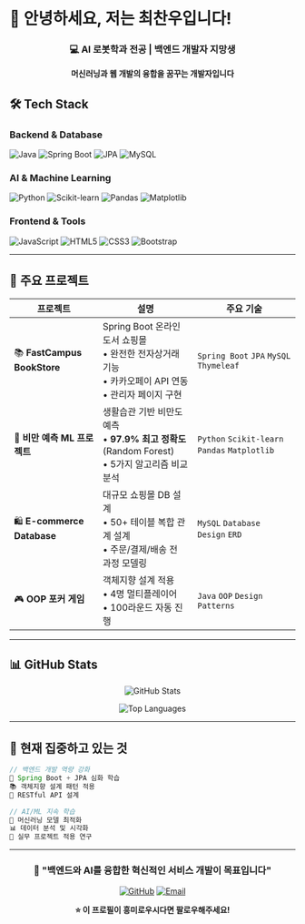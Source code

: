 # 👋 안녕하세요, 저는 최찬우입니다!

<div align="center">

### 💻 AI 로봇학과 전공 | 백엔드 개발자 지망생
**머신러닝과 웹 개발의 융합을 꿈꾸는 개발자입니다**

</div>

## 🛠️ Tech Stack

### Backend & Database
![Java](https://img.shields.io/badge/Java-ED8B00?style=flat&logo=java&logoColor=white)
![Spring Boot](https://img.shields.io/badge/Spring%20Boot-6DB33F?style=flat&logo=spring&logoColor=white)
![JPA](https://img.shields.io/badge/JPA-59666C?style=flat&logo=hibernate&logoColor=white)
![MySQL](https://img.shields.io/badge/MySQL-4479A1?style=flat&logo=mysql&logoColor=white)

### AI & Machine Learning
![Python](https://img.shields.io/badge/Python-3776AB?style=flat&logo=python&logoColor=white)
![Scikit-learn](https://img.shields.io/badge/Scikit--learn-F7931E?style=flat&logo=scikit-learn&logoColor=white)
![Pandas](https://img.shields.io/badge/Pandas-150458?style=flat&logo=pandas&logoColor=white)
![Matplotlib](https://img.shields.io/badge/Matplotlib-11557C?style=flat&logo=matplotlib&logoColor=white)

### Frontend & Tools
![JavaScript](https://img.shields.io/badge/JavaScript-F7DF1E?style=flat&logo=javascript&logoColor=black)
![HTML5](https://img.shields.io/badge/HTML5-E34F26?style=flat&logo=html5&logoColor=white)
![CSS3](https://img.shields.io/badge/CSS3-1572B6?style=flat&logo=css3&logoColor=white)
![Bootstrap](https://img.shields.io/badge/Bootstrap-7952B3?style=flat&logo=bootstrap&logoColor=white)

---

## 🚀 주요 프로젝트

| 프로젝트 | 설명 | 주요 기술 |
|---------|------|----------|
| 📚 **FastCampus BookStore** | Spring Boot 온라인 도서 쇼핑몰<br/>• 완전한 전자상거래 기능<br/>• 카카오페이 API 연동<br/>• 관리자 페이지 구현 | `Spring Boot` `JPA` `MySQL` `Thymeleaf` |
| 🤖 **비만 예측 ML 프로젝트** | 생활습관 기반 비만도 예측<br/>• **97.9% 최고 정확도** (Random Forest)<br/>• 5가지 알고리즘 비교 분석 | `Python` `Scikit-learn` `Pandas` `Matplotlib` |
| 🛍️ **E-commerce Database** | 대규모 쇼핑몰 DB 설계<br/>• 50+ 테이블 복합 관계 설계<br/>• 주문/결제/배송 전 과정 모델링 | `MySQL` `Database Design` `ERD` |
| 🎮 **OOP 포커 게임** | 객체지향 설계 적용<br/>• 4명 멀티플레이어<br/>• 100라운드 자동 진행 | `Java` `OOP` `Design Patterns` |

---

## 📊 GitHub Stats

<div align="center">

![GitHub Stats](https://github-readme-stats.vercel.app/api?username=choichanwoo001&show_icons=true&theme=tokyonight&include_all_commits=true&count_private=true&hide_border=true)

![Top Languages](https://github-readme-stats.vercel.app/api/top-langs/?username=choichanwoo001&layout=compact&langs_count=8&theme=tokyonight&hide_border=true)

</div>

---

## 🎯 현재 집중하고 있는 것

```java
// 백엔드 개발 역량 강화
🍃 Spring Boot + JPA 심화 학습
📚 객체지향 설계 패턴 적용  
🔄 RESTful API 설계

// AI/ML 지속 학습
🤖 머신러닝 모델 최적화
📊 데이터 분석 및 시각화
🔬 실무 프로젝트 적용 연구
```

---

<div align="center">

### 🌟 "백엔드와 AI를 융합한 혁신적인 서비스 개발이 목표입니다"

[![GitHub](https://img.shields.io/badge/GitHub-choichanwoo001-181717?style=for-the-badge&logo=github)](https://github.com/choichanwoo001)
[![Email](https://img.shields.io/badge/Email-Contact-D14836?style=for-the-badge&logo=gmail&logoColor=white)](mailto:jonadan3495@gmail.com)

**⭐ 이 프로필이 흥미로우시다면 팔로우해주세요!**

</div>
